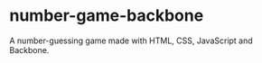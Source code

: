 number-game-backbone
====================

A number-guessing game made with HTML, CSS, JavaScript and Backbone.

